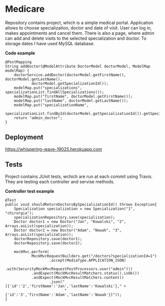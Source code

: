 # Medicare

Repository contains project, which is a simple medical portal.
Application allows to choose specialization, doctor and date of visit. User can log in, makes appointments and cancel them.
There is also a page, where admin can add and delete visits to the selected specialization and doctor. 
To storage dates I have used MySQL database.

<b>Code example</b>

    @PostMapping
    String addDoctor(@ModelAttribute DoctorModel doctorModel, ModelMap modelMap) {
        doctorService.addDoctor(doctorModel.getFirstName(), doctorModel.getLastName(),
                doctorModel.getSpecializationId());
        modelMap.put("specializations", specializationList.findAllSpecializations());
        modelMap.put("firstName", doctorModel.getFirstName());
        modelMap.put("lastName", doctorModel.getLastName());
        modelMap.put("specializationName",
                specializationList.findById(doctorModel.getSpecializationId()).getSpecializationName());
        return "admin_doctor";
    }

## Deployment

https://whispering-wave-19025.herokuapp.com

## Tests

Project contains JUnit tests, wchich are run at each commit using Travis. They are testing each controller and servise methods.

<b>Controller test example</b>


    @Test
    public void shouldReturnDoctorsBySpecializationId() throws Exception{
        Specialization specialization = new Specialization("1", "chirurgia");
        specializationRepository.save(specialization);
        Doctor doctor1 = new Doctor("Jan", "Kowalski", "2", Arrays.asList(specialization));
        Doctor doctor2 = new Doctor("Adam", "Nowak", "3", Arrays.asList(specialization));
        doctorRepository.save(doctor1);
        doctorRepository.save(doctor2);

        mockMvc.perform(
                MockMvcRequestBuilders.get("/doctors?specializationId=1")
                        .accept(MediaType.APPLICATION_JSON)
                        .with(SecurityMockMvcRequestPostProcessors.user("admin")))
                .andExpect(MockMvcResultMatchers.status().isOk())
                .andExpect(MockMvcResultMatchers.content()
                        .json("[{'id':'2','firstName':'Jan','lastName':'Kowalski'}," +
                               "{'id':'3','firstName':'Adam','lastName':'Nowak'}]"));
    }
    

    


